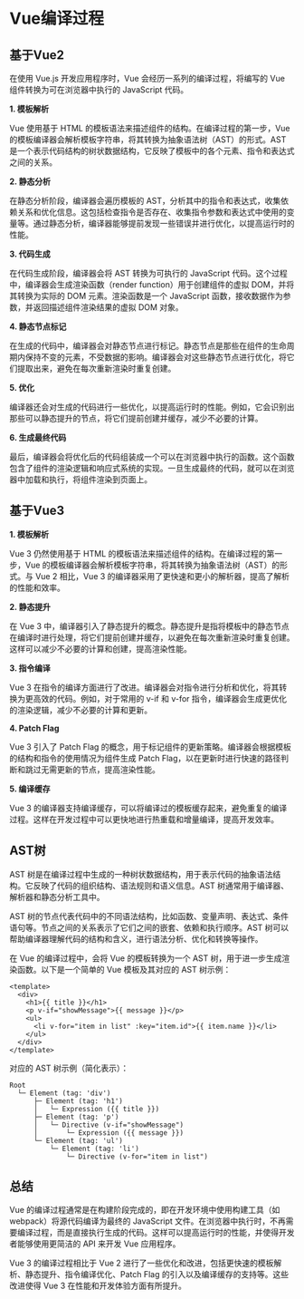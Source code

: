 # Vue编译过程

## 基于Vue2

在使用 Vue.js 开发应用程序时，Vue 会经历一系列的编译过程，将编写的 Vue 组件转换为可在浏览器中执行的 JavaScript 代码。

**1. 模板解析**

Vue 使用基于 HTML 的模板语法来描述组件的结构。在编译过程的第一步，Vue 的模板编译器会解析模板字符串，将其转换为抽象语法树（AST）的形式。AST 是一个表示代码结构的树状数据结构，它反映了模板中的各个元素、指令和表达式之间的关系。

**2. 静态分析**

在静态分析阶段，编译器会遍历模板的 AST，分析其中的指令和表达式，收集依赖关系和优化信息。这包括检查指令是否存在、收集指令参数和表达式中使用的变量等。通过静态分析，编译器能够提前发现一些错误并进行优化，以提高运行时的性能。

**3. 代码生成**

在代码生成阶段，编译器会将 AST 转换为可执行的 JavaScript 代码。这个过程中，编译器会生成渲染函数（render function）用于创建组件的虚拟 DOM，并将其转换为实际的 DOM 元素。渲染函数是一个 JavaScript 函数，接收数据作为参数，并返回描述组件渲染结果的虚拟 DOM 对象。

**4. 静态节点标记**

在生成的代码中，编译器会对静态节点进行标记。静态节点是那些在组件的生命周期内保持不变的元素，不受数据的影响。编译器会对这些静态节点进行优化，将它们提取出来，避免在每次重新渲染时重复创建。

**5. 优化**

编译器还会对生成的代码进行一些优化，以提高运行时的性能。例如，它会识别出那些可以静态提升的节点，将它们提前创建并缓存，减少不必要的计算。

**6. 生成最终代码**

最后，编译器会将优化后的代码组装成一个可以在浏览器中执行的函数。这个函数包含了组件的渲染逻辑和响应式系统的实现。一旦生成最终的代码，就可以在浏览器中加载和执行，将组件渲染到页面上。


## 基于Vue3

**1. 模板解析**

Vue 3 仍然使用基于 HTML 的模板语法来描述组件的结构。在编译过程的第一步，Vue 的模板编译器会解析模板字符串，将其转换为抽象语法树（AST）的形式。与 Vue 2 相比，Vue 3 的编译器采用了更快速和更小的解析器，提高了解析的性能和效率。

**2. 静态提升**

在 Vue 3 中，编译器引入了静态提升的概念。静态提升是指将模板中的静态节点在编译时进行处理，将它们提前创建并缓存，以避免在每次重新渲染时重复创建。这样可以减少不必要的计算和创建，提高渲染性能。

**3. 指令编译**

Vue 3 在指令的编译方面进行了改进。编译器会对指令进行分析和优化，将其转换为更高效的代码。例如，对于常用的 v-if 和 v-for 指令，编译器会生成更优化的渲染逻辑，减少不必要的计算和更新。

**4. Patch Flag**

Vue 3 引入了 Patch Flag 的概念，用于标记组件的更新策略。编译器会根据模板的结构和指令的使用情况为组件生成 Patch Flag，以在更新时进行快速的路径判断和跳过无需更新的节点，提高渲染性能。

**5. 编译缓存**

Vue 3 的编译器支持编译缓存，可以将编译过的模板缓存起来，避免重复的编译过程。这样在开发过程中可以更快地进行热重载和增量编译，提高开发效率。


## AST树
AST 树是在编译过程中生成的一种树状数据结构，用于表示代码的抽象语法结构。它反映了代码的组织结构、语法规则和语义信息。AST 树通常用于编译器、解析器和静态分析工具中。

AST 树的节点代表代码中的不同语法结构，比如函数、变量声明、表达式、条件语句等。节点之间的关系表示了它们之间的嵌套、依赖和执行顺序。AST 树可以帮助编译器理解代码的结构和含义，进行语法分析、优化和转换等操作。

在 Vue 的编译过程中，会将 Vue 的模板转换为一个 AST 树，用于进一步生成渲染函数。以下是一个简单的 Vue 模板及其对应的 AST 树示例：
```vue
<template>
  <div>
    <h1>{{ title }}</h1>
    <p v-if="showMessage">{{ message }}</p>
    <ul>
      <li v-for="item in list" :key="item.id">{{ item.name }}</li>
    </ul>
  </div>
</template>
```
对应的 AST 树示例（简化表示）：
```ast
Root
  └─ Element (tag: 'div')
      ├─ Element (tag: 'h1')
      │   └─ Expression ({{ title }})
      ├─ Element (tag: 'p')
      │   └─ Directive (v-if="showMessage")
      │       └─ Expression ({{ message }})
      └─ Element (tag: 'ul')
          └─ Element (tag: 'li')
              └─ Directive (v-for="item in list")
```


## 总结

Vue 的编译过程通常是在构建阶段完成的，即在开发环境中使用构建工具（如 webpack）将源代码编译为最终的 JavaScript 文件。在浏览器中执行时，不再需要编译过程，而是直接执行生成的代码。这样可以提高运行时的性能，并使得开发者能够使用更简洁的 API 来开发 Vue 应用程序。

Vue 3 的编译过程相比于 Vue 2 进行了一些优化和改进，包括更快速的模板解析、静态提升、指令编译优化、Patch Flag 的引入以及编译缓存的支持等。这些改进使得 Vue 3 在性能和开发体验方面有所提升。
